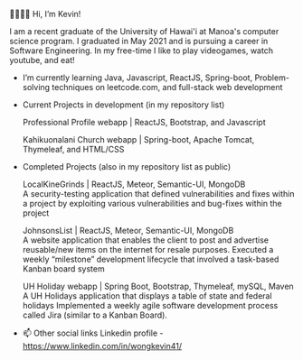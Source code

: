 👋👋👋👋 Hi, I’m Kevin!

I am a recent graduate of the University of Hawai'i at Manoa's computer science program.  I graduated in May 2021 and is pursuing a career in Software Engineering.  In my free-time I like to play videogames, watch youtube, and eat!  

- I’m currently learning Java, Javascript, ReactJS, Spring-boot, Problem-solving techniques on leetcode.com, and full-stack web development

- Current Projects in development (in my repository list)

    Professional Profile webapp | ReactJS, Bootstrap, and Javascript

    Kahikuonalani Church webapp | Spring-boot, Apache Tomcat, Thymeleaf, and HTML/CSS

- Completed Projects (also in my repository list as public)

    LocalKineGrinds | ReactJS, Meteor, Semantic-UI, MongoDB                             
    A security-testing application that defined vulnerabilities and fixes within a project by exploiting various vulnerabilities and bug-fixes within the project

    JohnsonsList | ReactJS, Meteor, Semantic-UI, MongoDB                                     
    A website application that enables the client to post and advertise reusable/new items on the internet for resale purposes.
    Executed a weekly “milestone” development lifecycle that involved a task-based Kanban board system

    UH Holiday webapp | Spring Boot, Bootstrap, Thymeleaf, mySQL, Maven		        
    A UH Holidays application that displays a table of state and federal holidays
    Implemented a weekly agile software development process called Jira (similar to a Kanban Board). 

- 📫 Other social links
Linkedin profile - https://www.linkedin.com/in/wongkevin41/

<!---
KWong41/KWong41 is a ✨ special ✨ repository because its `README.md` (this file) appears on your GitHub profile.
You can click the Preview link to take a look at your changes.
--->
